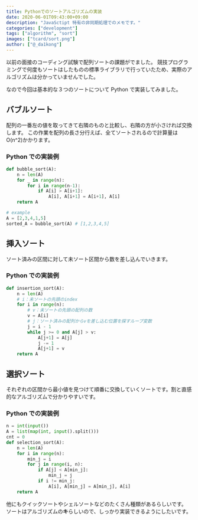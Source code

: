 ```yaml
---
title: Pythonでのソートアルゴリズムの実装
date: 2020-06-01T09:43:00+09:00
description: "JavaSctipt 特有の非同期処理でのメモです。"
categories: ["development"]
tags: ["algorithm", "sort"]
images: ["tcard/sort.png"]
author: ["@_da1kong"]
---
```


以前の面接のコーディング試験で配列ソートの課題がでました。
競技プログラミングで何度もソートはしたものの標準ライブラリで行っていたため、実際のアルゴリズムは分かっていませんでした。

なので今回は基本的な３つのソートについて Python で実装してみました。

## バブルソート

配列の一番左の値を取ってきて右隣のものと比較し、右隣の方が小さければ交換します。
この作業を配列の長さ分行えば、全てソートされるので計算量は O(n^2)かかります。

### Python での実装例

```python
def bubble_sort(A):
    n = len(A)
    for _ in range(n):
		for i in range(n-1):
            if A[i] > A[i+1]:
                A[i], A[i+1] = A[i+1], A[i]
    return A

# example
A = [2,3,4,1,5]
sorted_A = bubble_sort(A) # [1,2,3,4,5]
```

## 挿入ソート

ソート済みの区間に対して未ソート区間から数を差し込んでいきます。

### Python での実装例

```python
def insertion_sort(A):
    n = len(A)
    # i：未ソートの先頭のindex
    for i in range(n):
        # v：未ソートの先頭の配列の数
        v = A[i]
        # j：ソート済みの配列からvを差し込む位置を探すループ変数
        j = i - 1
        while j >= 0 and A[j] > v:
            A[j+1] = A[j]
            j -= 1
            A[j+1] = v
    return A
```

## 選択ソート

それぞれの区間から最小値を見つけて順番に交換していくソートです。割と直感的なアルゴリズムで分かりやすいです。

### Python での実装例

```python
n = int(input())
A = list(map(int, input().split()))
cnt = 0
def selection_sort(A):
    n = len(A)
    for i in range(n):
        min_j = i
        for j in range(i, n):
            if A[j] < A[min_j]:
                min_j = j
            if i != min_j:
                A[i], A[min_j] = A[min_j], A[i]
    return A
```

他にもクイックソートやシェルソートなどのたくさん種類があるらしいです。
ソートはアルゴリズムの**キ**らしいので、しっかり実装できるようにしたいです。
